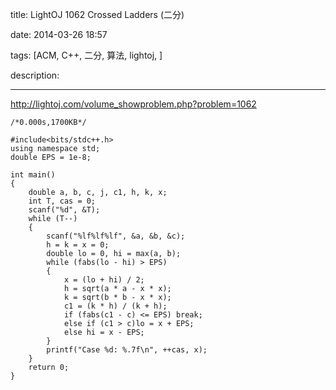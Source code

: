 title: LightOJ 1062 Crossed Ladders (二分)

date: 2014-03-26 18:57

tags: [ACM, C++, 二分, 算法, lightoj, ]

description: 

---
[ http://lightoj.com/volume_showproblem.php?problem=1062 ](http://lightoj.com/volume_showproblem.php?problem=1062)

  

    
    
    /*0.000s,1700KB*/
    
    #include<bits/stdc++.h>
    using namespace std;
    double EPS = 1e-8;
    
    int main()
    {
    	double a, b, c, j, c1, h, k, x;
    	int T, cas = 0;
    	scanf("%d", &T);
    	while (T--)
    	{
    		scanf("%lf%lf%lf", &a, &b, &c);
    		h = k = x = 0;
    		double lo = 0, hi = max(a, b);
    		while (fabs(lo - hi) > EPS)
    		{
    			x = (lo + hi) / 2;
    			h = sqrt(a * a - x * x);
    			k = sqrt(b * b - x * x);
    			c1 = (k * h) / (k + h);
    			if (fabs(c1 - c) <= EPS) break;
    			else if (c1 > c)lo = x + EPS;
    			else hi = x - EPS;
    		}
    		printf("Case %d: %.7f\n", ++cas, x);
    	}
    	return 0;
    }
    

  


